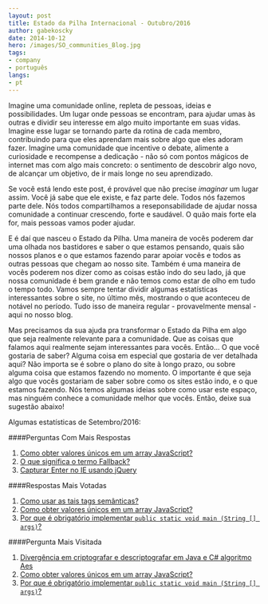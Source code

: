 ```yaml
---
layout: post
title: Estado da Pilha Internacional - Outubro/2016
author: gabekoscky
date: 2014-10-12
hero: /images/SO_communities_Blog.jpg
tags:
- company
- português
langs:
- pt
---
```

Imagine uma comunidade online, repleta de pessoas, ideias e possibilidades. Um lugar onde pessoas se encontram, para ajudar umas às outras e dividir seu interesse em algo muito importante em suas vidas. Imagine esse lugar se tornando parte da rotina de cada membro, contribuindo para que eles aprendam mais sobre algo que eles adoram fazer. Imagine uma comunidade que incentive o debate, alimente a curiosidade e recompense a dedicação - não só com pontos mágicos de internet mas com algo mais concreto: o sentimento de descobrir algo novo, de alcançar um objetivo, de ir mais longe no seu aprendizado.

Se você está lendo este post, é provável que não precise *imaginar* um lugar assim. Você já sabe que ele existe, e faz parte dele. Todos nós fazemos parte dele. Nós todos compartilhamos a reseponsabilidade de ajudar nossa comunidade a continuar crescendo, forte e saudável. O quão mais forte ela for, mais pessoas vamos poder ajudar.

E é daí que nasceu o Estado da Pilha. Uma maneira de vocês poderem dar uma olhada nos bastidores e saber o que estamos pensando, quais são nossos planos e o que estamos fazendo parar apoiar vocês e todos as outras pessoas que chegam ao nosso site. Também é uma maneira de vocês poderem nos dizer como as coisas estão indo do seu lado, já que nossa comunidade é bem grande e não temos como estar de olho em tudo o tempo todo. Vamos sempre tentar dividir algumas estatísticas interessantes sobre o site, no último mês, mostrando o que aconteceu de notável no período. Tudo isso de maneira regular - provavelmente mensal - aqui no nosso blog.

Mas precisamos da sua ajuda pra transformar o Estado da Pilha em algo que seja realmente relevante para a comunidade. Que as coisas que falamos aqui realmente sejam interessantes para vocês. Então... O que você gostaria de saber? Alguma coisa em especial que gostaria de ver detalhada aqui? Não importa se é sobre o plano do site à longo prazo, ou sobre alguma coisa que estamos fazendo no momento. O importante é que seja algo que vocês gostariam de saber sobre como os sites estão indo, e o que estamos fazendo. Nós temos algumas ideias sobre como usar este espaço, mas ninguém conhece a comunidade melhor que vocês. Então, deixe sua sugestão abaixo!

Algumas estatísticas de Setembro/2016:

####Perguntas Com Mais Respostas
 1. [Como obter valores únicos em um array JavaScript?](http://pt.stackoverflow.com/questions/150413)
 2. [O que significa o termo Fallback?](http://pt.stackoverflow.com/questions/152503)
 3. [Capturar Enter no IE usando jQuery](http://pt.stackoverflow.com/questions/150438)

####Respostas Mais Votadas
1. [Como usar as tais tags semânticas?](http://pt.stackoverflow.com/questions/152265)
2. [Como obter valores únicos em um array JavaScript?](http://pt.stackoverflow.com/questions/150415)
3. [Por que é obrigatório implementar `public static void main (String [] args)`?](http://br.stackoverflow.com/questions/151131)

####Pergunta Mais Visitada
1. [Divergência em criptografar e descriptografar em Java e C# algoritmo Aes](http://br.stackoverflow.com/questions/152080)
2. [Como obter valores únicos em um array JavaScript?](http://br.stackoverflow.com/questions/150413)
3. [Por que é obrigatório implementar `public static void main (String [] args)`?](http://br.stackoverflow.com/questions/151129)
